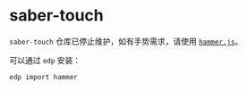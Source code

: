 # saber-touch

`saber-touch` 仓库已停止维护，如有手势需求，请使用 [`hammer.js`](https://github.com/ecomfe/dep-hammer)。

可以通过 `edp` 安装：

    edp import hammer
